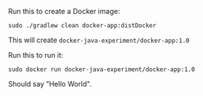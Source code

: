 Run this to create a Docker image:
```
sudo ./gradlew clean docker-app:distDocker
```
This will create `docker-java-experiment/docker-app:1.0`

Run this to run it:
```
sudo docker run docker-java-experiment/docker-app:1.0
```
Should say "Hello World".

